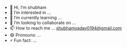 - 👋 Hi, I’m shubham
- 👀 I’m interested in ...
- 🌱 I’m currently learning ...
- 💞️ I’m looking to collaborate on ...
- 📫 How to reach me ... shubhamyadav0194@gmail.com
- 😄 Pronouns: ...
- ⚡ Fun fact: ...

<!---
shubham0194/shubham0194 is a ✨ special ✨ repository because its `README.md` (this file) appears on your GitHub profile.
You can click the Preview link to take a look at your changes.
--->
